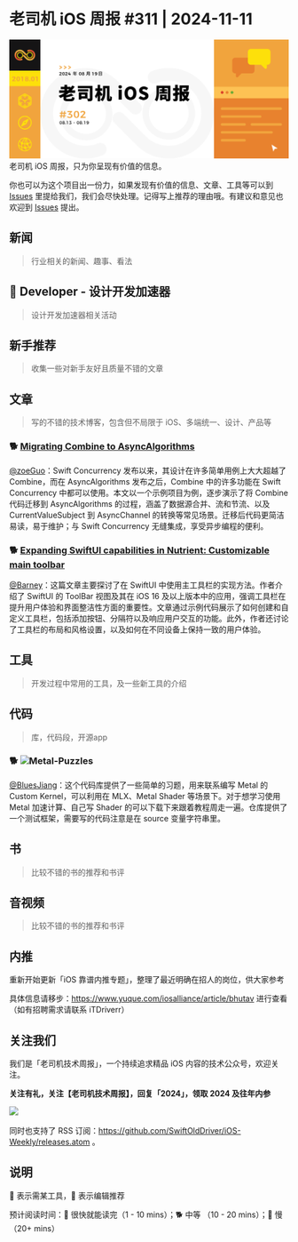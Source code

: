 # 老司机 iOS 周报 #311 | 2024-11-11

![ios-weekly](https://github.com/SwiftOldDriver/iOS-Weekly/blob/master/assets/weekly-header/302.jpg?raw=true)
老司机 iOS 周报，只为你呈现有价值的信息。

你也可以为这个项目出一份力，如果发现有价值的信息、文章、工具等可以到 [Issues](https://github.com/SwiftOldDriver/iOS-Weekly/issues) 里提给我们，我们会尽快处理。记得写上推荐的理由哦。有建议和意见也欢迎到 [Issues](https://github.com/SwiftOldDriver/iOS-Weekly/issues) 提出。

## 新闻

> 行业相关的新闻、趣事、看法

##  Developer - 设计开发加速器

> 设计开发加速器相关活动

## 新手推荐

> 收集一些对新手友好且质量不错的文章

## 文章

> 写的不错的技术博客，包含但不局限于 iOS、多端统一、设计、产品等

### 🐕 [Migrating Combine to AsyncAlgorithms](https://blog.jacobstechtavern.com/p/migrating-combine-to-asyncalgorithms)

[@zoeGuo](https://github.com/zoeGuo)：Swift Concurrency 发布以来，其设计在许多简单用例上大大超越了 Combine，而在 AsyncAlgorithms 发布之后，Combine 中的许多功能在 Swift Concurrency 中都可以使用。本文以一个示例项目为例，逐步演示了将 Combine 代码迁移到 AsyncAlgorithms 的过程，涵盖了数据源合并、流和节流、以及 CurrentValueSubject 到 AsyncChannel 的转换等常见场景。迁移后代码更简洁易读，易于维护；与 Swift Concurrency 无缝集成，享受异步编程的便利。

### 🐕 [Expanding SwiftUI capabilities in Nutrient: Customizable main toolbar](https://www.nutrient.io/blog/swiftui-main-toolbar/)

[@Barney](https://github.com/BarneyZhaoooo)：这篇文章主要探讨了在 SwiftUI 中使用主工具栏的实现方法。作者介绍了 SwiftUI 的 ToolBar 视图及其在 iOS 16 及以上版本中的应用，强调工具栏在提升用户体验和界面整洁性方面的重要性。文章通过示例代码展示了如何创建和自定义工具栏，包括添加按钮、分隔符以及响应用户交互的功能。此外，作者还讨论了工具栏的布局和风格设置，以及如何在不同设备上保持一致的用户体验。

## 工具

> 开发过程中常用的工具，及一些新工具的介绍

## 代码

> 库，代码段，开源app
### 🐕 ![Metal-Puzzles](https://github.com/abeleinin/Metal-Puzzles)
[@BluesJiang](https://github.com/bluesjiang)：这个代码库提供了一些简单的习题，用来联系编写 Metal 的 Custom Kernel，可以利用在 MLX、Metal Shader 等场景下。对于想学习使用 Metal 加速计算、自己写 Shader 的可以下载下来跟着教程周走一遍。仓库提供了一个测试框架，需要写的代码注意是在 source 变量字符串里。

## 书

> 比较不错的书的推荐和书评

## 音视频

> 比较不错的书的推荐和书评

## 内推

重新开始更新「iOS 靠谱内推专题」，整理了最近明确在招人的岗位，供大家参考

具体信息请移步：https://www.yuque.com/iosalliance/article/bhutav 进行查看（如有招聘需求请联系 iTDriverr）

## 关注我们

我们是「老司机技术周报」，一个持续追求精品 iOS 内容的技术公众号，欢迎关注。

**关注有礼，关注【老司机技术周报】，回复「2024」，领取 2024 及往年内参**

![](https://github.com/SwiftOldDriver/iOS-Weekly/blob/master/assets/qrcode_for_wechat.jpg?raw=true)

同时也支持了 RSS 订阅：https://github.com/SwiftOldDriver/iOS-Weekly/releases.atom 。

## 说明

🚧 表示需某工具，🌟 表示编辑推荐

预计阅读时间：🐎 很快就能读完（1 - 10 mins）；🐕 中等 （10 - 20 mins）；🐢 慢（20+ mins）
